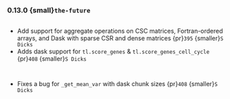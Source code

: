 ### 0.13.0 {small}`the-future`

```{rubric} Features
```
* Add support for aggregate operations on CSC matrices, Fortran-ordered arrays, and Dask with sparse CSR and dense matrices {pr}`395` {smaller}`S Dicks`
* Adds dask support for `tl.score_genes` & `tl.score_genes_cell_cycle` {pr}`408` {smaller}`S Dicks`

```{rubric} Performance
```

```{rubric} Bug fixes
```
* Fixes a bug for `_get_mean_var` with dask chunk sizes {pr}`408` {smaller}`S Dicks`

```{rubric} Misc
```
